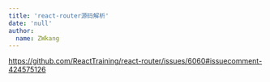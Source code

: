 ```yaml
---
title: 'react-router源码解析'
date: 'null'
author:
  name: ZWkang
---
```

https://github.com/ReactTraining/react-router/issues/6060#issuecomment-424575126
